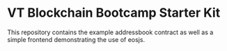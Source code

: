 # VT Blockchain Bootcamp Starter Kit

This repository contains the example addressbook contract as well as a simple frontend demonstrating the use of eosjs.

